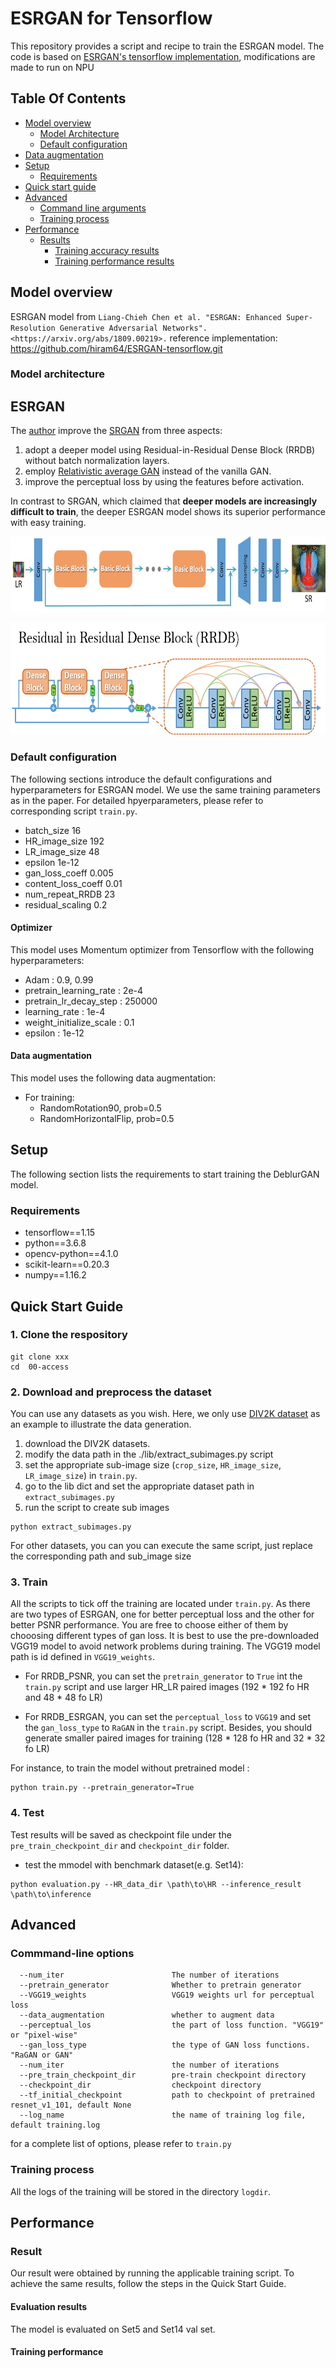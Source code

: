 # ESRGAN for Tensorflow

This repository provides a script and recipe to train the ESRGAN model. The code is based on [ESRGAN's tensorflow implementation](https://github.com/hiram64/ESRGAN-tensorflow.git),
modifications are made to run on NPU

## Table Of Contents

* [Model overview](#model-overview)
  * [Model Architecture](#model-architecture)
  * [Default configuration](#default-configuration)
* [Data augmentation](#data-augmentation)
* [Setup](#setup)
  * [Requirements](#requirements)
* [Quick start guide](#quick-start-guide)
* [Advanced](#advanced)
  * [Command line arguments](#command-line-arguments)
  * [Training process](#training-process)
* [Performance](#performance)
  * [Results](#results)
    * [Training accuracy results](#training-accuracy-results)
    * [Training performance results](#training-performance-results)


## Model overview

ESRGAN model from
`Liang-Chieh Chen et al. "ESRGAN: Enhanced Super-Resolution Generative Adversarial Networks". <https://arxiv.org/abs/1809.00219>.`
reference implementation:  <https://github.com/hiram64/ESRGAN-tensorflow.git>
### Model architecture

## ESRGAN
The [author](https://xinntao.github.io/) improve the [SRGAN](https://arxiv.org/abs/1609.04802) from three aspects:
1. adopt a deeper model using Residual-in-Residual Dense Block (RRDB) without batch normalization layers.
2. employ [Relativistic average GAN](https://ajolicoeur.wordpress.com/relativisticgan/) instead of the vanilla GAN.
3. improve the perceptual loss by using the features before activation.

In contrast to SRGAN, which claimed that **deeper models are increasingly difficult to train**, the deeper ESRGAN model shows its superior performance with easy training.

<p align="center">
  <img height="120" src="img/architecture.jpg">
</p>
<p align="center">
  <img height="180" src="img/RRDB.png">
</p>


### Default configuration

The following sections introduce the default configurations and hyperparameters for ESRGAN model. We use the same training parameters as in the paper.
For detailed hpyerparameters, please refer to corresponding script `train.py`.

- batch_size 16
- HR_image_size 192
- LR_image_size 48
- epsilon 1e-12
- gan_loss_coeff 0.005
- content_loss_coeff 0.01
- num_repeat_RRDB 23
- residual_scaling 0.2
#### Optimizer

This model uses Momentum optimizer from Tensorflow with the following hyperparameters:

- Adam : 0.9, 0.99
- pretrain_learning_rate : 2e-4
- pretrain_lr_decay_step : 250000
- learning_rate : 1e-4
- weight_initialize_scale : 0.1
- epsilon : 1e-12

#### Data augmentation

This model uses the following data augmentation:

- For training:
  - RandomRotation90, prob=0.5
  - RandomHorizontalFlip, prob=0.5

## Setup
The following section lists the requirements to start training the DeblurGAN model.
### Requirements

- tensorflow==1.15
- python==3.6.8
- opencv-python==4.1.0
- scikit-learn==0.20.3
- numpy==1.16.2

## Quick Start Guide

### 1. Clone the respository

```shell
git clone xxx
cd  00-access
```

### 2. Download and preprocess the dataset

You can use any datasets as you wish. Here, we only use [DIV2K dataset](https://data.vision.ee.ethz.ch/cvl/DIV2K/) as an example to illustrate the data generation.

1. download the DIV2K datasets.
2. modify the data path in the ./lib/extract_subimages.py script
3. set the appropriate sub-image size (`crop_size`, `HR_image_size`, `LR_image_size`) in `train.py`.
4. go to the lib dict and set the appropriate dataset path in `extract_subimages.py`
5. run the script to create sub images
```shell
python extract_subimages.py
```

For other datasets, you can you can execute the same script, just replace the corresponding path and sub_image size


### 3. Train
All the scripts to tick off the training are located under `train.py`.  As there are two types of ESRGAN, one for better perceptual loss and the other for better PSNR performance. You are free to choose either of them by chooosing different types of gan loss.
It is best to use the pre-downloaded VGG19 model to avoid network problems during training. The VGG19 model path is id defined in `VGG19_weights`.

- For RRDB_PSNR, you can set the `pretrain_generator` to `True` int the `train.py` script and use larger HR_LR paired images (192 * 192 fo HR and 48 * 48 fo LR)

- For RRDB_ESRGAN, you can set the `perceptual_loss` to `VGG19` and set the `gan_loss_type` to `RaGAN` in the `train.py` script. Besides, you should generate smaller paired images for training (128 * 128 fo HR and 32 * 32 fo LR)


For instance, to train the model without pretrained model :
```shell
python train.py --pretrain_generator=True
```

### 4. Test
Test results will be saved as checkpoint file under the `pre_train_checkpoint_dir` and `checkpoint_dir` folder.

- test the mmodel with benchmark dataset(e.g. Set14):
```
python evaluation.py --HR_data_dir \path\to\HR --inference_result \path\to\inference
```


## Advanced
### Commmand-line options


```
  --num_iter                        The number of iterations
  --pretrain_generator              Whether to pretrain generator
  --VGG19_weights                   VGG19 weights url for perceptual loss
  --data_augmentation               whether to augment data
  --perceptual_los                  the part of loss function. "VGG19" or "pixel-wise"
  --gan_loss_type                   the type of GAN loss functions. "RaGAN or GAN"
  --num_iter                        the number of iterations
  --pre_train_checkpoint_dir        pre-train checkpoint directory
  --checkpoint_dir                  checkpoint directory
  --tf_initial_checkpoint           path to checkpoint of pretrained resnet_v1_101, default None
  --log_name                        the name of training log file, default training.log
```
for a complete list of options, please refer to `train.py`

### Training process

All the logs of the training will be stored in the directory `logdir`.

## Performance

### Result

Our result were obtained by running the applicable training script. To achieve the same results, follow the steps in the Quick Start Guide.


#### Evaluation results
The model is evaluated on Set5 and Set14 val set.



#### Training performance












